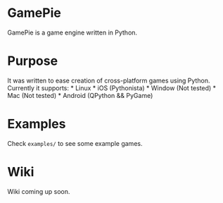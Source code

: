 # GamePie
GamePie is a game engine written in Python.

# Purpose
It was written to ease creation of cross-platform games
using Python. Currently it supports:
    * Linux
    * iOS (Pythonista)
    * Window (Not tested)
    * Mac (Not tested)
    * Android (QPython && PyGame)

# Examples
Check `examples/` to see some example games.

# Wiki
Wiki coming up soon.
